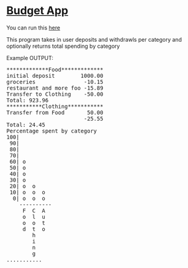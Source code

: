 # [Budget App](https://www.freecodecamp.org/learn/scientific-computing-with-python/scientific-computing-with-python-projects/budget-app)

You can run this [here](https://replit.com/@malikmmusa/boilerplate-budget-app#main.py)

This program takes in user deposits and withdrawls per category and optionally returns total spending by category

Example OUTPUT:
<pre>
*************Food*************
initial deposit        1000.00
groceries               -10.15
restaurant and more foo -15.89
Transfer to Clothing    -50.00
Total: 923.96
***********Clothing***********
Transfer from Food       50.00
                        -25.55
Total: 24.45
Percentage spent by category
100|          
 90|          
 80|          
 70|          
 60| o        
 50| o        
 40| o        
 30| o        
 20| o  o     
 10| o  o  o  
  0| o  o  o  
    ----------
     F  C  A  
     o  l  u  
     o  o  t  
     d  t  o  
        h     
        i     
        n     
        g     
...........
</pre>
